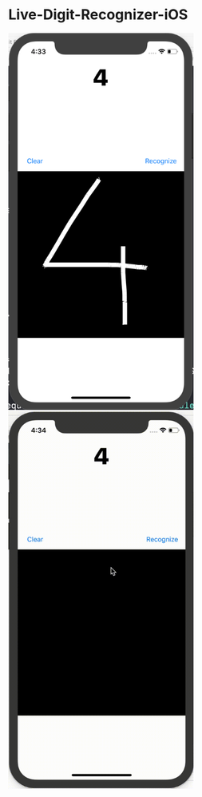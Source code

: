 # Live-Digit-Recognizer-iOS

<img src="result.png" width="371" height="756"> <img src="live.gif" width="371" height="756">

